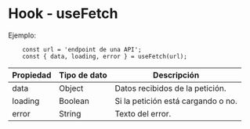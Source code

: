 # Hook - useFetch

Ejemplo:

```
    const url = 'endpoint de una API';
    const { data, loading, error } = useFetch(url);
```

| Propiedad | Tipo de dato | Descripción |
| ------------- | ------------- | ------------- |
| data  | Object  | Datos recibidos de la petición.  |
| loading | Boolean | Si la petición está cargando o no. |
| error | String | Texto del error. | 
 

